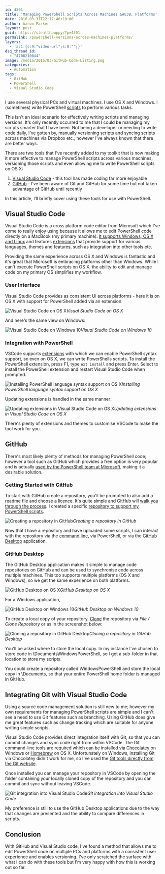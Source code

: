 ```yaml
---
id: 4301
title: 'Managing PowerShell Scripts Across Machines &#038; Platforms'
date: 2016-03-31T22:17:46+10:00
author: Aaron Parker
layout: post
guid: https://stealthpuppy/?p=4301
permalink: /powershell-versions-across-machines-platforms/
layers:
  - 'a:1:{s:9:"video-url";s:0:"";}'
dsq_thread_id:
  - "4708210044"
image: /media/2016/03/GitHub-Code-Listing.png
categories:
  - Automation
tags:
  - GitHub
  - PowerShell
  - Visual Studio Code
---
```

I use several physical PCs and virtual machines. I use OS X and Windows. I (sometimes) write PowerShell [scripts]({{site.baseurl}}/tag/powershell/) to perform various tasks.

This isn't an ideal scenario for effectively writing scripts and managing versions. It's only recently occurred to me that I could be managing my scripts smarter that I have been. Not being a developer or needing to write code daily, I've gotten by, manually versioning scripts and syncing scripts across machines via Dropbox etc.; however I've always known that there are better ways.

There are two tools that I've recently added to my toolkit that is now making it more effective to manage PowerShell scripts across various machines, versioning those scripts and even allowing me to write PowerShell scripts on OS X:

  1. [Visual Studio Code](https://code.visualstudio.com/) - this tool has made coding far more enjoyable
  2. [GitHub](https://github.com) - I've been aware of Git and GitHub for some time but not taken advantage of GitHub until recently

In this article, I'll briefly cover using these tools for use with PowerShell.

## Visual Studio Code

Visual Studio Code is a cross platform code editor from Microsoft which I've come to really enjoy using because it allows me to edit PowerShell code directly on a MacBook (my primary machine). [It supports Windows, OS X and Linux](https://code.visualstudio.com/#alt-downloads) and features [extensions](https://marketplace.visualstudio.com/VSCode) that provide support for various languages, themes and features, such as integration into other tools etc.

Providing the same experience across OS X and Windows is fantastic and it's great that Microsoft is embracing platforms other than Windows. While I can't execute PowerShell scripts on OS X, the ability to edit and manage code on my primary OS simplifies my workflow.

### User Interface

Visual Studio Code provides as consistent UI across platforms - here it is on OS X with support for PowerShell added via an extension:

![Visual Studio Code on OS X]({{site.baseurl}}/media/2016/03/Visual-Studio-Code-OSX.png)*Visual Studio Code on OS X*

And here's the same view on Windows:

![Visual Studio Code on Windows 10]({{site.baseurl}}/media/2016/03/Visual-Studio-Code-Windows2.png)*Visual Studio Code on Windows 10*

### Integration with PowerShell

VSCode supports [extensions](https://marketplace.visualstudio.com/VSCode) with which we can enable PowerShell syntax support, so even on OS X, we can write PowerShells scripts. To install the PowerShell extension, press F1, type `ext install` and press Enter. Select to install the PowerShell extension and restart Visual Studio Code when prompted.

![Installing PowerShell language syntax support on OS X]({{site.baseurl}}/media/2016/03/Visual-Studio-Code-install-powershell.png)*Installing PowerShell language syntax support on OS X*

Updating extensions is handled in the same manner:

![Updating extensions in Visual Studio Code on OS X]({{site.baseurl}}/media/2016/03/Visual-Studio-Code-update-extensions.png)*Updating extensions in Visual Studio Code on OS X*

There's plenty of extensions and themes to customise VSCode to make the tool work for you.

## GitHub

There's most likely plenty of methods for managing PowerShell code; however a tool such as GitHub which provides a free option is very popular and is actually [used by the PowerShell team at Microsoft](https://github.com/powershell), making it a desirable solution.

### Getting Started with GitHub

To start with GitHub create a repository, you'll be prompted to also add a readme file and choose a licence. It's quite simple and GitHub will [walk you through the process](https://help.github.com/articles/create-a-repo/). I created a specific [repository to support my PowerShell scripts](https://github.com/aaronparker/powershell-scripts).

![Creating a repository in GitHub]({{site.baseurl}}/media/2016/03/GitHub-Create-Respository.png)*Creating a repository in GitHub*

Now that I have a repository and have uploaded some scripts, I can interact with the repository via the [command line](https://www.powershellgallery.com/packages/posh-git/), via PowerShell, or via the [GitHub Desktop](https://desktop.github.com/) application.

### GitHub Desktop

The GitHub Desktop application makes it simple to manage code repositories on GitHub and can be used to synchronise code across multiple machines. This too supports multiple platforms (OS X and Windows), so we get the same experience on both platforms.

![GitHub Desktop on OS X]({{site.baseurl}}/media/2016/03/GitHub-Desktop-OSX.png)*GitHub Desktop on OS X*

For a Windows application,

![GitHub Desktop on Windows 10]({{site.baseurl}}/media/2016/03/GitHub-Desktop-Windows.png)*GitHub Desktop on Windows 10*

To create a local copy of your repository, [Clone](https://help.github.com/articles/cloning-a-repository/) the repository via _File / Clone Repository_ or as in the screenshot below:

![Cloning a repository in GitHub Desktop]({{site.baseurl}}/media/2016/03/GitHub-Desktop-Cloning-Repository.png)*Cloning a repository in GitHub Desktop*

You'll be asked where to store the local copy. In my instance I've chosen to store code in \Documents\WindowsPowerShell, so I get a sub-folder in that location to store my scripts.

You could create a repository called WindowsPowerShell and store the local copy in \Documents, so that your entire PowerShell home folder is managed in GitHub.

## Integrating Git with Visual Studio Code

Using a source code management solution is still new to me; however my own requirements for managing PowerShell scripts are simple and I can't see a need to use Git features such as branching. Using GitHub does give me great features such as change tracking which are suitable for anyone writing simple scripts.

Visual Studio Code provides direct integration itself with Git, so that you can commit changes and sync code right from within VSCode. The Git command-line tools are required which can be installed via [Chocolatey](https://chocolatey.org/packages/git.install) on Windows or [Homebrew](http://brew.sh/) on OS X. Unfortunately on Windows, installing Git via Chocolatey didn't work for me, so I've used the [Git tools directly from the Git website](https://git-scm.com/downloads).

Once installed you can manage your repository in VSCode by opening the folder containing your locally cloned copy of the repository and you can commit and sync without leaving VSCode.

![Git integration into Visual Studio Code]({{site.baseurl}}/media/2016/03/Visual-Studio-Code-git.png)*Git integration into Visual Studio Code*

My preference is still to use the GitHub Desktop applications due to the way that changes are presented and the ability to compare differences in scripts.

## Conclusion

With GitHub and Visual Studio code, I've found a method that allows me to edit PowerShell code on multiple PCs and platforms with a consistent user experience and enables versioning. I've only scratched the surface with what I can do with these tools but I'm very happy with how this is working out so far.